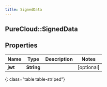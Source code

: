 ```yaml
---
title: SignedData
---
```

## PureCloud::SignedData

## Properties

|Name | Type | Description | Notes|
|------------ | ------------- | ------------- | -------------|
| **jwt** | **String** |  | [optional] |
{: class="table table-striped"}


